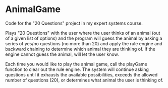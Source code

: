 # AnimalGame
Code for the "20 Questions" project in my expert systems course.

Plays "20 Questions" with the user where the user thinks of an animal (out of a given list of options) and
the program will guess the animal by asking a series of yes/no questions (no more than 20) and apply the
rule engine and backward chaining to determine which animal they are thinking of. If the engine cannot guess the animal, will let the user know.
 
Each time you would like to play the animal game, call the playGame function to clear out the rule engine. The system will
continue asking questions until it exhausts the available possibilities, exceeds the allowed number of questions (20), or 
determines what animal the user is thinking of.

